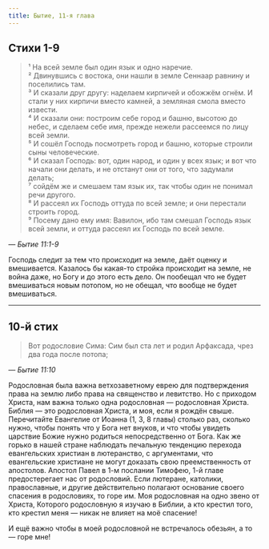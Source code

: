 ```yaml
---
title: Бытие, 11-я глава
---
```


## Стихи 1-9

> ¹ На всей земле был один язык и одно наречие.  
> ² Двинувшись с востока, они нашли в земле Сеннаар равнину и поселились там.  
> ³ И сказали друг другу: наделаем кирпичей и обожжём огнём. И стали у них кирпичи вместо камней, а земляная смола
> вместо извести.  
> ⁴ И сказали они: построим себе город и башню, высотою до небес, и сделаем себе имя, прежде нежели рассеемся по лицу
> всей земли.  
> ⁵ И сошёл Господь посмотреть город и башню, которые строили сыны человеческие.  
> ⁶ И сказал Господь: вот, один народ, и один у всех язык; и вот что начали они делать, и не отстанут они от того,
> что задумали делать;  
> ⁷ сойдём же и смешаем там язык их, так чтобы один не понимал речи другого.  
> ⁸ И рассеял их Господь оттуда по всей земле; и они перестали строить город.  
> ⁹ Посему дано ему имя: Вавилон, ибо там смешал Господь язык всей земли, и оттуда рассеял их Господь по всей земле.

— <cite>Бытие&nbsp;11:1-9</cite>

Господь следит за тем что происходит на земле, даёт оценку и вмешивается. Казалось бы какая-то стройка происходит на земле,
не война даже, но Богу и до этого есть дело. Он пообещал что не будет вмешиваться новым потопом, но не обещал, что вообще не
будет вмешиваться.

***

## 10-й стих

> Вот родословие Сима: Сим был ста лет и родил Арфаксада, чрез два года после потопа;

— <cite>Бытие&nbsp;11:10</cite>

Родословная была важна ветхозаветному еврею для подтверждения права на землю либо права на священство и левитство.
Но с приходом Христа, нам важна только одна родословная — родословная Христа. Библия — это родословная Христа, и моя,
если я рождён свыше. Перечитайте Евангелие от Иоанна (1, 3, 8 главы) столько раз, сколько нужно, чтобы понять что у Бога
нет внуков, и что чтобы увидеть царствие Божие нужно родиться непосредственно от Бога. Как же горько в нашей стране
наблюдать печальную тенденцию перехода евангельских христиан в лютеранство, с аргументами, что евангельские христиане
не могут доказать свою преемственность от апостолов. Апостол Павел в 1-м послании Тимофею, 1-й главе предостерегает нас
от родословий. Если лютеране, католики, православные, и другие действительно полагают основание своего спасения в родословиях,
то горе им. Моя родословная на одно звено от Христа, Которого родословную я изучаю в Библии, а кто крестил того,
кто крестил меня — никак не влияет на моё спасение!

И ещё важно чтобы в моей родословной не встречалось обезьян, а то — горе мне!
